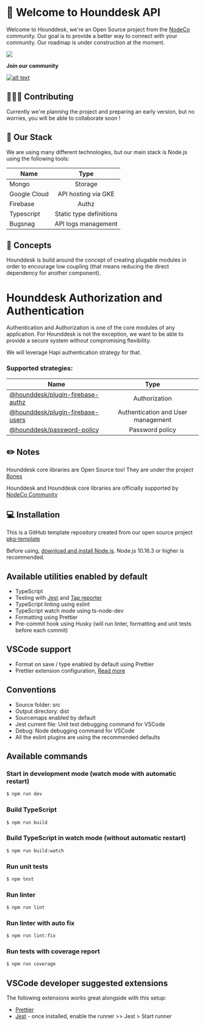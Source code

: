 # 👋 Welcome to Hounddesk API

Welcome to Hounddesk, we're an Open Source project from the [NodeCo](https://github.com/node-co) community.
Our goal is to provide a better way to connect with your community. Our roadmap is under construction at the moment.

<img src="https://avatars.githubusercontent.com/u/62183765?s=200&v=4" />

**Join our community**

<a target="_blank" href="https://node-colombia.slack.com">![alt text](https://img.shields.io/badge/Slack-4A154B?style=for-the-badge&logo=slack&logoColor=white "Slack logo")</a>

## 🧑‍🤝‍🧑 Contributing

Currently we're planning the project and preparing an early version, but no worries, you will be able to collaborate soon !

## 🧰 Our Stack

We are using many different technologies, but our main stack is Node.js using the following tools:

| Name         |          Type           |
| ------------ | :---------------------: |
| Mongo        |         Storage         |
| Google Cloud |   API hosting via GKE   |
| Firebase     |          Authz          |
| Typescript   | Static type definitions |
| Bugsnag      |   API logs management   |

## 📘 Concepts

Hounddesk is build around the concept of creating plugable modules in order to encourage low coupling (that means reducing the direct dependency for another component).

# Hounddesk Authorization and Authentication

Authentication and Authorization is one of the core modules of any application.
For Hounddesk is not the exception, we want to be able to provide a secure system without compromising flexibility.

We will leverage Hapi authentication strategy for that.

### Supported strategies:

| Name                                                                                               |                Type                |
| -------------------------------------------------------------------------------------------------- | :--------------------------------: |
| [@hounddesk/plugin-firebase-authz](https://www.npmjs.com/package/@hounddesk/plugin-firebase-authz) |           Authorization            |
| [@hounddesk/plugin-firebase-users](https://www.npmjs.com/package/@hounddesk/plugin-firebase-users) | Authentication and User management |
| [@hounddesk/password-policy](https://www.npmjs.com/package/@hounddesk/password-policy)             |          Password policy           |

## ✏️ Notes

Hounddesk core libraries are Open Source too!
They are under the project [Bones](https://github.com/hounddesk/bones#readme)

Hounddesk and Hounddesk core libraries are officially supported by [NodeCo Community](https://github.com/node-co)

## 💻 Installation

This is a GitHub template repository created from our open source project [pkg-template](https://github.com/hounddesk/pkg-template)

Before using, [download and install Node.js](https://nodejs.org/en/download/).
Node.js 10.16.3 or higher is recommended.

## Available utilities enabled by default

- TypeScript
- Testing with [Jest](https://jestjs.io/) and [Tap reporter](https://www.npmjs.com/package/jest-tap-reporter)
- TypeScript linting using eslint
- TypeScript watch mode using ts-node-dev
- Formatting using Prettier
- Pre-commit hook using Husky (will run linter, formatting and unit tests before each commit)

## VSCode support

- Format on save / type enabled by default using Prettier
- Prettier extension configuration, [Read more](https://github.com/prettier/prettier-vscode)

## Conventions

- Source folder: src
- Output directory: dist
- Sourcemaps enabled by default
- Jest current file: Unit test debugging command for VSCode
- Debug: Node debugging command for VSCode
- All the eslint plugins are using the recommended defaults

## Available commands

### Start in development mode (watch mode with automatic restart)

```bash
$ npm run dev
```

### Build TypeScript

```bash
$ npm run build
```

### Build TypeScript in watch mode (without automatic restart)

```bash
$ npm run build:watch
```

### Run unit tests

```bash
$ npm test
```

### Run linter

```bash
$ npm run lint
```

### Run linter with auto fix

```bash
$ npm run lint:fix
```

### Run tests with coverage report

```bash
$ npm run coverage
```

## VSCode developer suggested extensions

The following extensions works great alongside with this setup:

- [Prettier](https://github.com/prettier/prettier-vscode)
- [Jest](https://github.com/jest-community/vscode-jest) - once installed, enable the runner >> Jest > Start runner
